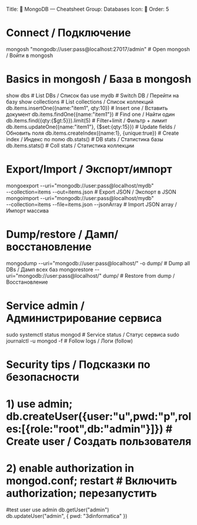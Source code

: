 Title: 🍃 MongoDB — Cheatsheet
Group: Databases
Icon: 🍃
Order: 5

# Connect / Подключение
mongosh "mongodb://user:pass@localhost:27017/admin"                                # Open mongosh / Войти в mongosh

# Basics in mongosh / База в mongosh
show dbs                                                                            # List DBs / Список баз
use mydb                                                                            # Switch DB / Перейти на базу
show collections                                                                    # List collections / Список коллекций
db.items.insertOne({name:"item1", qty:10})                                          # Insert one / Вставить документ
db.items.findOne({name:"item1"})                                                    # Find one / Найти один
db.items.find({qty:{$gt:5}}).limit(5)                                               # Filter+limit / Фильтр + лимит
db.items.updateOne({name:"item1"}, {$set:{qty:15}})                                 # Update fields / Обновить поля
db.items.createIndex({name:1}, {unique:true})                                       # Create index / Индекс по полю
db.stats()                                                                          # DB stats / Статистика базы
db.items.stats()                                                                     # Coll stats / Статистика коллекции

# Export/Import / Экспорт/импорт
mongoexport --uri="mongodb://user:pass@localhost/mydb" \
  --collection=items --out=items.json                                               # Export JSON / Экспорт в JSON
mongoimport --uri="mongodb://user:pass@localhost/mydb" \
  --collection=items --file=items.json --jsonArray                                  # Import JSON array / Импорт массива

# Dump/restore / Дамп/восстановление
mongodump   --uri="mongodb://user:pass@localhost/" -o dump/                         # Dump all DBs / Дамп всех баз
mongorestore --uri="mongodb://user:pass@localhost/" dump/                           # Restore from dump / Восстановление

# Service admin / Администрирование сервиса
sudo systemctl status mongod                                                        # Service status / Статус сервиса
sudo journalctl -u mongod -f                                                        # Follow logs / Логи (follow)

# Security tips / Подсказки по безопасности
# 1) use admin; db.createUser({user:"u",pwd:"p",roles:[{role:"root",db:"admin"}]})  # Create user / Создать пользователя
# 2) enable authorization in mongod.conf; restart                                    # Включить authorization; перезапустить

#test user
use admin
db.getUser("admin")        
db.updateUser("admin", { pwd: "3dinformatica" })


